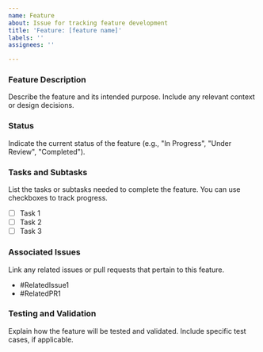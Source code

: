 ```yaml
---
name: Feature
about: Issue for tracking feature development
title: 'Feature: [feature name]'
labels: ''
assignees: ''

---
```


<!--
  Thank you for contributing to GU GPA Calculator! This template is for tracking an existing or ongoing feature.
  Please ensure:
  - This feature is part of the project’s roadmap or has been approved.
  - Any related issues or pull requests are linked.
-->

### Feature Description
Describe the feature and its intended purpose. Include any relevant context or design decisions.

### Status
Indicate the current status of the feature (e.g., "In Progress", "Under Review", "Completed").

### Tasks and Subtasks
List the tasks or subtasks needed to complete the feature. You can use checkboxes to track progress.
- [ ] Task 1
- [ ] Task 2
- [ ] Task 3

### Associated Issues
Link any related issues or pull requests that pertain to this feature.
- #RelatedIssue1
- #RelatedPR1

### Testing and Validation
Explain how the feature will be tested and validated. Include specific test cases, if applicable.
